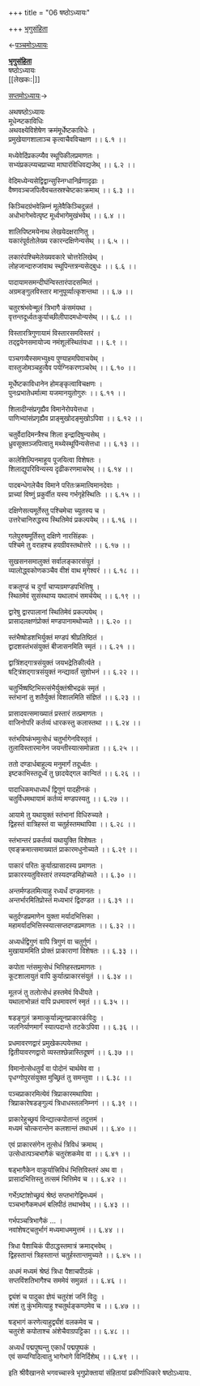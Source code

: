 +++
title = "06 षष्ठोऽध्यायः"

+++
[भृगुसंहिता](/wiki/%E0%A4%AD%E0%A5%83%E0%A4%97%E0%A5%81%E0%A4%B8%E0%A4%82%E0%A4%B9%E0%A4%BF%E0%A4%A4%E0%A4%BE "भृगुसंहिता")

←[पञ्चमोऽध्यायः](/wiki/%E0%A4%AD%E0%A5%83%E0%A4%97%E0%A5%81%E0%A4%B8%E0%A4%82%E0%A4%B9%E0%A4%BF%E0%A4%A4%E0%A4%BE/%E0%A4%AA%E0%A4%9E%E0%A5%8D%E0%A4%9A%E0%A4%AE%E0%A5%8B%E0%A4%BD%E0%A4%A7%E0%A5%8D%E0%A4%AF%E0%A4%BE%E0%A4%AF%E0%A4%83 "भृगुसंहिता/पञ्चमोऽध्यायः")

**[भृगुसंहिता](/wiki/%E0%A4%AD%E0%A5%83%E0%A4%97%E0%A5%81%E0%A4%B8%E0%A4%82%E0%A4%B9%E0%A4%BF%E0%A4%A4%E0%A4%BE "भृगुसंहिता")**  
षष्ठोऽध्यायः  
\[\[लेखकः:\|\]\]

[सप्तमोऽध्यायः](/wiki/%E0%A4%AD%E0%A5%83%E0%A4%97%E0%A5%81%E0%A4%B8%E0%A4%82%E0%A4%B9%E0%A4%BF%E0%A4%A4%E0%A4%BE/%E0%A4%B8%E0%A4%AA%E0%A5%8D%E0%A4%A4%E0%A4%AE%E0%A5%8B%E0%A4%BD%E0%A4%A7%E0%A5%8D%E0%A4%AF%E0%A4%BE%E0%A4%AF%E0%A4%83 "भृगुसंहिता/सप्तमोऽध्यायः")→

अथषष्ठोऽध्यायः  
मूधेन्ष्टकाविधिः  
अथवक्ष्येविशेषेण क्रमंमूर्धेष्टकाविधेः ।  
प्रमुखेयागशालाञ्च कृत्वाचैवविचक्षण ।। ६.१ ।।  
  
मध्येवेदिंप्रकल्प्यैव स्थूपिकीलप्रमाणतः ।  
सभ्यंप्रकल्प्यचप्राच्या माघारंविधिवद्यजेथ् ।। ६.२ ।।  
  
वेदिमध्येन्यसेद्विद्वान्सुस्निग्धानिर्व्रणादृढाः ।  
वैष्णवञ्चजपित्वैवचतस्रश्चेष्टकाःक्रमाथ् ।। ६.३ ।।  
  
किञ्चिदग्रंभवेन्निम्नं मूलेवैकिञ्चिदुन्नतं ।  
अधोभागेभवेत्पृष्ट मूर्ध्वभागेमुखंभवेथ् ।। ६.४ ।।  
  
शालिपिष्टमयेनाथ लेखयेदक्षराणितु ।  
यकारंपूर्वतोलेख्य रकारन्दक्षिणेन्यसेथ् ।। ६.५ ।।  
  
लकारंपश्चिमेलेख्यवकारे चोत्तरेलिखेथ् ।  
लोहजान्दारुजांवाथ स्थूपिन्तत्रन्यसेद्बुधः ।। ६.६ ।।  
  
पादायामसमन्दीघंन्विस्तारंपादसम्मितं ।  
अग्रमङ्गुलविस्तार मानुपूर्व्यात्कृशन्तथा ।। ६.७ ।।  
  
चतुरश्रंभवेन्मूलं त्रिभागै कंसमंयथा ।  
वृत्तन्तदूर्ध्वतःकुर्याच्छीलीपादमधोन्यसेथ् ।। ६.८ ।।  
  
विस्तारत्रिगुणायामं विस्तारसमविस्तरं ।  
तद्द्वयेनसमायोज्य नमंशूलंस्थितंयधा ।। ६.९ ।।  
  
पञ्चगव्यैस्समभ्युक्ष्य पुण्याहमपिवाचयेथ् ।  
वास्तुजोमञ्चहुत्वैव पर्यग्निकरणञ्चरेथ् ।। ६.१० ।।  
  
मूर्धेष्टकाविधानेन होमङ्कृत्वाविचक्षणः ।  
पुनःप्रभातेधर्मात्मा यजमानयुतोगुरुः ।। ६.११ ।।  
  
शिलादीन्संप्रगृह्यैव विमानेरोपयेत्तधा ।  
पाणिभ्यांसंप्रगृह्यैव प्राङ्मुखोदङ्मुखोऽपिवा ।। ६.१२ ।।  
  
चतुर्वेदादिमन्त्रैश्च शिला इन्द्रादिषुन्यसेथ् ।  
ध्रुवसूक्तञ्जपित्वातु मथ्येस्थूपिंन्यसेत्तधा ।। ६.१३ ।।  
  
कालेशिल्पिनमाहूय पूजयित्वा विशेषतः ।  
शिलाद्युपरिविन्यस्य दृढीकरणमाचरेथ् ।। ६.१४ ।।  
  
पादबन्धेगलेचैव विमाने परितःक्रमात्विमानदेवाः ।  
प्राच्यां विष्णुं प्रकुर्वीत यस्य गर्भगृहेस्थितिः ।। ६.१५ ।।  
  
दक्षिणेसत्यमूर्तेस्तु पश्चिमेचा च्युतस्य च ।  
उत्तरेचानिरुद्धस्य स्थितिमेवं प्रकल्पयेथ् ।। ६.१६ ।।  
  
गलेपुरुषमूर्तिस्तु दक्षिणे नारसिंहकः ।  
पश्चिमे तु वराहश्च हयग्रीवस्तथोत्तरे ।। ६.१७ ।।  
  
सुखसनसमालुक्तं सर्वालङ्कारसंयुतं ।  
व्यालोद्ध्वकोणकञ्चैव वीशं वाथ मृगेश्वरं ।। ६.१८ ।।  
  
वक्रतुण्डं च दुर्गां चाप्यग्रमण्डपभित्तिषु ।  
स्थितमेवं सुसंस्थाप्य यथालाभं समर्चयेथ् ।। ६.१९ ।।  
  
द्वारेषु द्वारपालानां स्थितिमेवं प्रकल्पयेथ् ।  
प्रासादलक्षणंप्रोक्तं मण्डपानामथोच्यते ।। ६.२० ।।  
  
स्तंभैष्षोडशभिर्युक्तं मण्डपं श्रीप्रतिष्ठितं ।  
द्वादशस्तंभसंयुक्तं बीजासनमिति स्मृतं ।। ६.२१ ।।  
  
द्वात्रिंशद्गात्रसंयुक्तं जयभद्रेतिकीर्त्यते ।  
षट्त्रिंशद्गात्रसंयुक्तं नन्द्यावर्तं सुशोभनं ।। ६.२२ ।।  
  
चतुर्भिष्षष्टिभिस्त्संभैर्युक्तंश्रीभद्रकं स्मृतं ।  
स्तंभानां तु शतैर्युक्तं विशालमिति संज्ञितं ।। ६.२३ ।।  
  
प्रासादवत्समाख्यातं प्रस्तारं तत्प्रमाणतः ।  
वाजिनोपरि कर्तव्यं धारकस्तु कलास्तथा ।। ६.२४ ।।  
  
स्तंभविष्कंभमुत्सेधं चतुर्भागेनविस्तृतं ।  
तुलाविस्तारमानेन जयन्तीस्यात्समोन्नता ।। ६.२५ ।।  
  
ततो दण्डार्धबाहुल्य मनुमार्गं तदूर्ध्वतः ।  
इष्टकाभिस्तदूर्ध्वं तु छादयेद्गल कान्वितं ।। ६.२६ ।।  
  
पादाधिकमधाध्यर्धं द्विगुणं पादहीनकं ।  
चतुर्विधमथायामं कर्तव्यं मण्डपस्यतु ।। ६.२७ ।।  
  
आयामे तु यथायुक्तं स्तंभानां विधिरुच्यते ।  
द्विहस्तं वात्रिहस्तं वा चतुर्हस्तमथापिवा ।। ६.२८ ।।  
  
स्तंभान्तरं प्रकर्तव्यं यथायुक्ति विशेषतः ।  
एवङ्क्रमात्समाख्यातं प्राकारमधुनोच्यते ।। ६.२९ ।।  
  
पाकारं परितः कुर्यात्प्रासादस्य प्रमाणतः ।  
प्राकारस्यतुविस्तारं तस्यदण्डमिहोच्यते ।। ६.३० ।।  
  
अन्तर्मण्डलमित्याहु रध्यर्धं दण्डमानतः ।  
अन्तर्भारमितिप्रोस्तं मध्यभारं द्विदण्डत ।। ६.३१ ।।  
  
चतुर्दण्डप्रमाणेन युक्ता मर्यादभित्तिका ।  
महामर्यादभित्तिस्स्यात्सप्तदण्डप्रमाणतः ।। ६.३२ ।।  
  
अध्यर्धद्विगुणं वापि त्रिगुणं वा चतुर्गुणं ।  
मुखायाममिति प्रोक्तं प्राकाराणां विशेषतः ।। ६.३३ ।।  
  
कपोता न्तंसमुत्सेधं भित्तिहस्तप्रमाणतः ।  
कूटशालायुतं वापि कुर्यात्प्राकारसंयुतं ।। ६.३४ ।।  
  
मूलजं तु तलोत्सेधं हस्तमेवं विधीयते ।  
यथालाभोन्नतं वापि प्रधमावरणं स्मृतं ।। ६.३५ ।।  
  
षडङ्गुलं क्रमात्कुर्यान्न्यूनप्राकारकंविदुः ।  
जलनिर्याणमार्गं स्यात्पदान्ते तटकेऽपिवा ।। ६.३६ ।।  
  
प्रधमावरणद्वारं प्रमुखेकल्पयेत्तथा ।  
द्वितीयावरणद्वारो व्यस्तश्छेन्नास्तिदूषणं ।। ६.३७ ।।  
  
विमानोत्सेधतुर्यं वा पोदोनं चार्थमेव वा ।  
पृधग्गोपुरसंयुक्त मुच्छ्रितं तु समन्तुवा ।। ६.३८ ।।  
  
पञ्चप्राकारमित्येवं त्रिप्राकारमथापिवा ।  
त्रिप्राकारेषडङ्गुल्यं त्रिधाधस्तलनिम्नगं ।। ६.३९ ।।  
  
प्राकारेहुच्छ्रयं विन्द्यात्कपोतान्तं तदुत्तमं ।  
मध्यमं चोत्करान्तेन कलशान्तं तथाधमं ।। ६.४० ।।  
  
एवं प्राकारसंगेन तूत्सेधं त्रिविधं क्रमाथ् ।  
उत्सेधात्पञ्चभागैकं चतुरंशकमेव वा ।। ६.४१ ।।  
  
षड्भागैकेन वाकुर्यात्त्रिविधं भित्तिविस्तरं अथ वा ।  
प्रासादभित्तिस्तु तत्समं भित्तिमेव च ।। ६.४२ ।।  
  
गर्भेऽष्टांशोच्छ्रयं श्रेष्ठं सप्तभागेद्विमध्यमं ।  
पञ्चभागैकमधमं बलिपीठं तथाभवेथ् ।। ६.४३ ।।  
  
गर्भपञ्चत्रिभागैकं ... ।  
नवांशेषट्चतुर्भागं मध्यमाधममुत्तमं ।। ६.४४ ।।  
  
त्रिधा पैशाचिकं पीठाद्धस्तमात्रं क्रमाद्भवेथ् ।  
द्विहस्तान्तं त्रिहस्तान्तं चतुर्हस्तान्तमुच्यते ।। ६.४५ ।।  
  
अधमं मध्यमं श्रेष्ठं त्रिधा पैशाचपीठकं ।  
सप्तविंशतिभागैश्च सममेवं समुन्नतं ।। ६.४६ ।।  
  
द्व्यंशं च पादुका ज्ञेयं चतुरंशं जनिं विदुः ।  
त्षंशं तु कुंभमित्याहु श्चतुर्थङ्कण्ठमेव च ।। ६.४७ ।।  
  
षड्भागं करणेत्याहुर्द्व्यंशं वलकमेव च ।  
चतुरंशे कपोताश्च अंशेचैवाग्रपट्टिका ।। ६.४८ ।।  
  
अध्यर्धं पद्मपुष्पन्तु एकार्धं पद्मपुष्पकं ।  
एवं सम्यग्विदित्वातु भागेभागे विनिर्दिशेथ् ।। ६.४९ ।।  
  
  
इति श्रीवैखानसे भगवच्चास्त्रे भृगुप्रोक्तायां संहितायां प्रकीर्णाधिकारे षष्ठोऽध्यायः.
